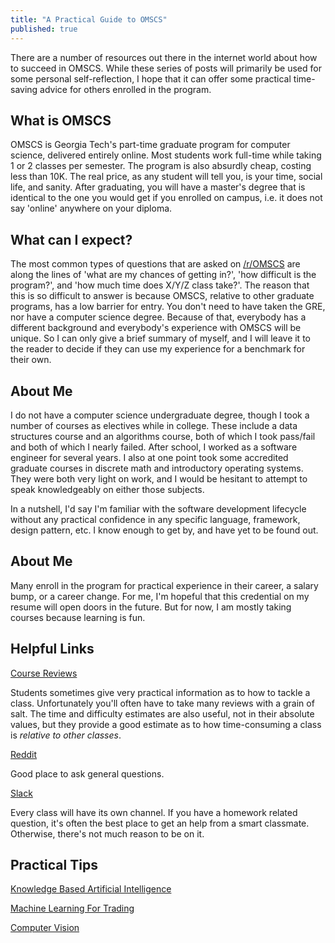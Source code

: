 ```yaml
---
title: "A Practical Guide to OMSCS"
published: true
---
```


There are a number of resources out there in the internet world about how to succeed in OMSCS. While these series of posts will primarily be used for some personal self-reflection, I hope that it can offer some practical time-saving advice for others enrolled in the program.

## What is OMSCS ##
OMSCS is Georgia Tech's part-time graduate program for computer science, delivered entirely online. Most students work full-time while taking 1 or 2 classes per semester. The program is also absurdly cheap, costing less than 10K. The real price, as any student will tell you, is your time, social life, and sanity. After graduating, you will have a master's degree that is identical to the one you would get if you enrolled on campus, i.e. it does not say 'online' anywhere on your diploma.

## What can I expect? ##
The most common types of questions that are asked on [/r/OMSCS](https://www.reddit.com/r/OMSCS/) are along the lines of 'what are my chances of getting in?', 'how difficult is the program?', and 'how much time does X/Y/Z class take?'.  The reason that this is so difficult to answer is because OMSCS, relative to other graduate programs, has a low barrier for entry. You don't need to have taken the GRE, nor have a computer science degree. Because of that, everybody has a different background and everybody's experience with OMSCS will be unique. So I can only give a brief summary of myself, and I will leave it to the reader to decide if they can use my experience for a benchmark for their own. 

## About Me ##
I do not have a computer science undergraduate degree, though I took a number of courses as electives while in college. These include a data structures course and an algorithms course, both of which I took pass/fail and both of which I nearly failed. After school, I worked as a software engineer for several years. I also at one point took some accredited graduate courses in discrete math and introductory operating systems. They were both very light on work, and I would be hesitant to attempt to speak knowledgeably on either those subjects. 

In a nutshell, I'd say I'm familiar with the software development lifecycle without any practical confidence in any specific language, framework, design pattern, etc. I know enough to get by, and have yet to be found out.

## About Me ##
Many enroll in the program for practical experience in their career, a salary bump, or a career change. For me, I'm hopeful that this credential on my resume will open doors in the future. But for now, I am mostly taking courses because learning is fun. 

## Helpful Links ##
[Course Reviews](https://omscentral.com/)

Students sometimes give very practical information as to how to tackle a class. Unfortunately you'll often have to take many reviews with a grain of salt. The time and difficulty estimates are also useful, not in their absolute values, but they provide a good estimate as to how time-consuming a class is *relative to other classes*.

[Reddit](https://www.reddit.com/r/OMSCS/)

Good place to ask general questions.

[Slack](https://omscs-study.slack.com)

Every class will have its own channel. If you have a homework related question, it's often the best place to get an help from a smart classmate. Otherwise, there's not much reason to be on it.

## Practical Tips ##
[Knowledge Based Artificial Intelligence](https://jonathanlao.github.io/2020/04/24/omscs-kbai/)

[Machine Learning For Trading](https://jonathanlao.github.io/2020/04/25/omscs-ml4t/)

[Computer Vision](https://jonathanlao.github.io/2020/04/28/omscs-cv/)